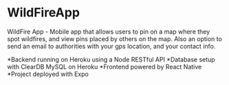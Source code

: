 # WildFireApp

WildFire App - Mobile app that allows users to pin on a map where they spot wildfires, and view pins placed by others on the map. Also an option to send an email to authorities with your gps location, and your contact info.

*Backend running on Heroku using a Node RESTful API
*Database setup with ClearDB MySQL on Heroku 
*Frontend powered by React Native
*Project deployed with Expo
